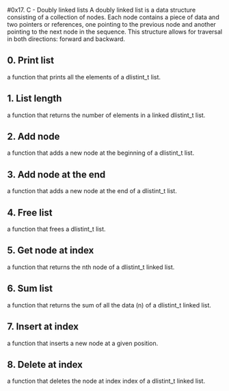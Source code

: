#0x17. C - Doubly linked lists
A doubly linked list is a data structure consisting of a collection of nodes. Each node contains a piece of data and two pointers or references, one pointing to the previous node and another pointing to the next node in the sequence. This structure allows for traversal in both directions: forward and backward.
## 0. Print list 
a function that prints all the elements of a dlistint_t list.
## 1. List length 
a function that returns the number of elements in a linked dlistint_t list.
## 2. Add node
a function that adds a new node at the beginning of a dlistint_t list.
## 3. Add node at the end 
a function that adds a new node at the end of a dlistint_t list.
## 4. Free list 
 a function that frees a dlistint_t list.
## 5. Get node at index 
a function that returns the nth node of a dlistint_t linked list.
## 6. Sum list 
a function that returns the sum of all the data (n) of a dlistint_t linked list.
## 7. Insert at index 
 a function that inserts a new node at a given position.
## 8. Delete at index 
a function that deletes the node at index index of a dlistint_t linked list.
